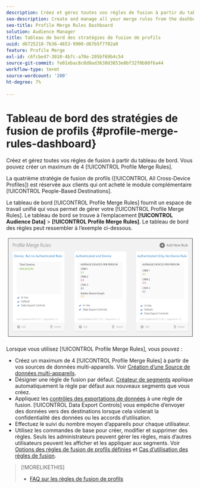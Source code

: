 ```yaml
---
description: Créez et gérez toutes vos règles de fusion à partir du tableau de bord. Vous pouvez créer un maximum de 4 règles de fusion de profils.
seo-description: Create and manage all your merge rules from the dashboard. You can create a maximum of 4 Profile Merge Rules.
seo-title: Profile Merge Rules Dashboard
solution: Audience Manager
title: Tableau de bord des stratégies de fusion de profils
uuid: d6725218-7b36-4653-9900-d67b5f7702a0
feature: Profile Merge
exl-id: c6fcbe47-3010-4b7c-a70e-205bf69b4c54
source-git-commit: fe01ebac8c0d0ad3630d3853e0bf32f0b00f6a44
workflow-type: tm+mt
source-wordcount: '200'
ht-degree: 7%

---
```


# Tableau de bord des stratégies de fusion de profils {#profile-merge-rules-dashboard}

Créez et gérez toutes vos règles de fusion à partir du tableau de bord. Vous pouvez créer un maximum de 4 [!UICONTROL Profile Merge Rules].

La quatrième stratégie de fusion de profils ([!UICONTROL All Cross-Device Profiles]) est réservée aux clients qui ont acheté le module complémentaire [!UICONTROL People-Based Destinations].

Le tableau de bord [!UICONTROL Profile Merge Rules] fournit un espace de travail unifié qui vous permet de gérer votre [!UICONTROL Profile Merge Rules]. Le tableau de bord se trouve à l’emplacement **[!UICONTROL Audience Data]** > **[!UICONTROL Profile Merge Rules]**. Le tableau de bord des règles peut ressembler à l’exemple ci-dessous.

![](assets/profile-dashboard.png)

Lorsque vous utilisez [!UICONTROL Profile Merge Rules], vous pouvez :

* Créez un maximum de 4 [!UICONTROL Profile Merge Rules] à partir de vos sources de données multi-appareils. Voir [Création d’une Source de données multi-appareils](merge-rules-start.md#create-data-source).
* Désigner une règle de fusion par défaut. [Créateur de segments](../segments/segment-builder.md) applique automatiquement la règle par défaut aux nouveaux segments que vous créez.
* Appliquez les [contrôles des exportations de données](../data-export-controls.md) à une règle de fusion. [!UICONTROL Data Export Controls] vous empêche d’envoyer des données vers des destinations lorsque cela violerait la confidentialité des données ou les accords d’utilisation.
* Effectuez le suivi du nombre moyen d’appareils pour chaque utilisateur.
* Utilisez les commandes de base pour créer, modifier et supprimer des règles. Seuls les administrateurs peuvent gérer les règles, mais d’autres utilisateurs peuvent les afficher et les appliquer aux segments. Voir [Options des règles de fusion de profils définies](merge-rule-definitions.md) et [Cas d’utilisation des règles de fusion](merge-rule-targeting-options.md).

>[!MORELIKETHIS]
>
>* [FAQ sur les règles de fusion de profils](../../faq/faq-profile-merge.md)
